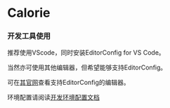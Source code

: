 # Calorie
### 开发工具使用
推荐使用VScode，同时安装EditorConfig for VS Code。

当然亦可使用其他编辑器，但希望能够支持EditorConfig。

可在[其官网](https://editorconfig.org/)查看支持EditorConfig的编辑器。

环境配置请阅读[开发环境配置文档](./doc/backend/1.Development%20Environment.md)
